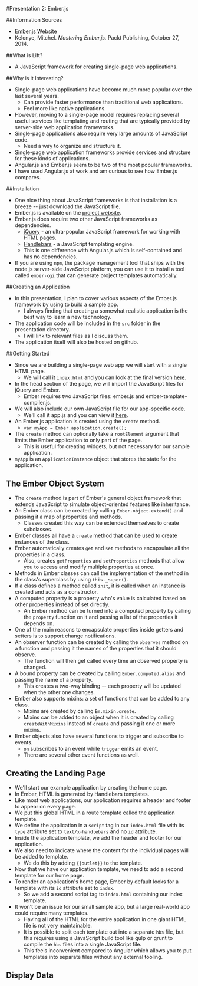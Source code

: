#Presentation 2: Ember.js

##Information Sources

* [Ember.js Website](http://emberjs.com/)
* Kelonye, Mitchel. *Mastering Ember.js.* Packt Publishing, October 27, 2014.

##What is Lift?

* A JavaScript framework for creating single-page web applications.

##Why is it Interesting?

* Single-page web applications have become much more popular over the last several years.
    * Can provide faster performance than traditional web applications.
    * Feel more like native applications.
* However, moving to a single-page model requires replacing several useful services like templating and routing that are typically provided by server-side web application frameworks.
* Single-page applications also require very large amounts of JavaScript code.
    * Need a way to organize and structure it.
* Single-page web application frameworks provide services and structure for these kinds of applications.
* Angular.js and Ember.js seem to be two of the most popular frameworks.
* I have used Angular.js at work and am curious to see how Ember.js compares.

##Installation

* One nice thing about JavaScript frameworks is that installation is a breeze -- just download the JavaScript file.
* Ember.js is available on the [project website](http://emberjs.com).
* Ember.js does require two other JavaScript frameworks as dependencies.
    * [jQuery](https://jquery.com/) - an ultra-popular JavaScript framework for working with HTML pages.
    * [Handlebars](http://handlebarsjs.com/) - a JavaScript templating engine.
    * This is one difference with Angular.js which is self-contained and has no dependencies.
* If you are using `npm`, the package management tool that ships with the node.js server-side JavaScript platform, you can use it to install a tool called `ember-cgi` that can generate project templates automatically.

##Creating an Application

* In this presentation, I plan to cover various aspects of the Ember.js framework by using to build a sample app.
    * I always finding that creating a somewhat realistic application is the best way to learn a new technology.
* The application code will be included in the `src` folder in the presentation directory.
    * I will link to relevant files as I discuss them.
* The application itself will also be hosted on github.

##Getting Started

* Since we are building a single-page web app we will start with a single HTML page.
    * We will call it `index.html` and you can look at the final version [here](src/index.html).
* In the head section of the page, we will import the JavaScript files for jQuery and Ember.
    * Ember requires two JavaScript files: ember.js and ember-template-compiler.js.
* We will also include our own JavaScript file for our app-specific code.
    * We'll call it app.js and you can view it [here](src/app.js).
* An Ember.js application is created using the `create` method.
    * `var myApp = Ember.application.create();`
* The `create` method can optionally take a `rootElement` argument that limits the Ember application to only part of the page.
    * This is useful for creating widgets, but not necessary for our sample application.
* `myApp` is an `ApplicationInstance` object that stores the state for the application.

## The Ember Object System

* The `create` method is part of Ember's general object framework that extends JavaScript to simulate object-oriented features like inheritance.
* An Ember class can be created by calling `Ember.object.extend()` and passing it a map of properties and methods.
    * Classes created this way can be extended themselves to create subclasses.
* Ember classes all have a `create` method that can be used to create instances of the class.
* Ember automatically creates `get` and `set` methods to encapsulate all the properties in a class.
    * Also, creates `getProperties` and `setProperties` methods that allow you to access and modify multiple properties at once.
* Methods in Ember classes can call the implementation of the method in the class's superclass by using `this._super()`.
* If a class defines a method called `init`, it is called when an instance is created and acts as a constructor.
* A computed property is a property who's value is calculated based on other properties instead of set directly.
    * An Ember method can be turned into a computed property by calling the `property` function on it and passing a list of the properties it depends on.
* One of the main reasons to encapsulate properties inside getters and setters is to support change notifications.
* An observer function can be created by calling the `observes` method on a function and passing it the names of the properties that it should observe.
    * The function will then get called every time an observed property is changed.
* A bound property can be created by calling `Ember.computed.alias` and passing the name of a property.
    * This creates a two-way binding -- each property will be updated when the other one changes.
* Ember also supports mixins: a set of functions that can be added to any class.
    * Mixins are created by calling `Em.mixin.create`.
    * Mixins can be added to an object when it is created by calling `createWithMixins` instead of `create` and passing it one or more mixins.
* Ember objects also have several functions to trigger and subscribe to events.
    * `on` subscribes to an event while `trigger` emits an event.
    * There are several other event functions as well.
    
## Creating the Landing Page

* We'll start our example application by creating the home page.
* In Ember, HTML is generated by Handlebars templates.
* Like most web applications, our application requires a header and footer to appear on every page.
* We put this global HTML in a route template called the application template.
* We define the application in a `script` tag in our `index.html` file with its `type` attribute set to `text/x-handlebars` and no `id` attribute.
* Inside the application template, we add the header and footer for our application.
* We also need to indicate where the content for the individual pages will be added to template.
    * We do this by adding `{{outlet}}` to the template.
* Now that we have our application template, we need to add a second template for our home page.
* To render an application's home page, Ember by default looks for a template with its `id` attribute set to `index`.
    * So we add a second script tag to `index.html` containing our index template.
* It won't be an issue for our small sample app, but a large real-world app could require many templates.
    * Having all of the HTML for the entire application in one giant HTML file is not very maintainable.
    * It is possible to split each template out into a separate `hbs` file, but this requires using a JavaScript build tool like gulp or grunt to compile the `hbs` files into a single JavaScript file.
    * This feels inconvenient compared to Angular which allows you to put templates into separate files without any external tooling.

## Display Data

